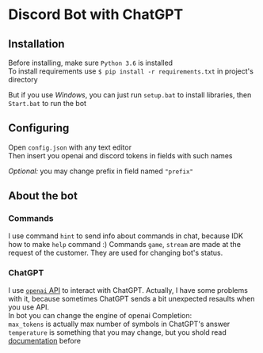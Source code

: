 # Discord Bot with ChatGPT
## Installation
Before installing, make sure ```Python 3.6``` is installed  
To install requirements use ```$ pip install -r requirements.txt``` in project's directory  

But if you use *Windows*, you can just run ```setup.bat``` to install libraries, then ```Start.bat``` to run the bot  
## Configuring
Open ```config.json``` with any text editor  
Then insert you openai and discord tokens in fields with such names  

_Optional:_ you may change prefix in field named ```"prefix"```

## About the bot
### Commands
I use command ```hint``` to send info about commands in chat, because IDK how to make ```help``` command :)
Commands ```game```, ```stream``` are made at the request of the customer. They are used for changing bot's status.

### ChatGPT
I use [```openai``` API](https://platform.openai.com/docs/) to interact with ChatGPT. Actually, I have some problems with it, because sometimes ChatGPT sends a bit unexpected resaults when you use API.  
In bot you can change the engine of openai Completion:  
	```max_tokens``` is actually max number of symbols in ChatGPT's answer  
	```temperature``` is something that you may change, but you shold read [documentation](https://platform.openai.com/docs/) before
	